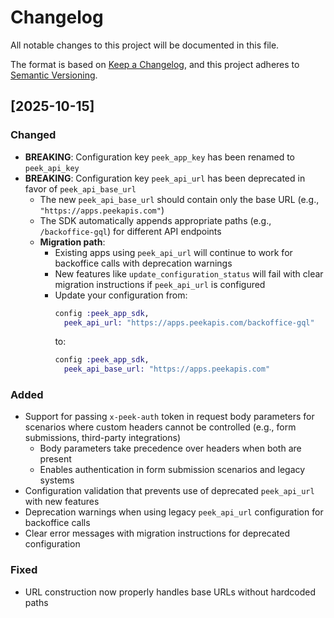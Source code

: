# Changelog

All notable changes to this project will be documented in this file.

The format is based on [Keep a Changelog](https://keepachangelog.com/en/1.0.0/),
and this project adheres to [Semantic Versioning](https://semver.org/spec/v2.0.0.html).

## [2025-10-15]

### Changed
- **BREAKING**: Configuration key `peek_app_key` has been renamed to `peek_api_key`
- **BREAKING**: Configuration key `peek_api_url` has been deprecated in favor of `peek_api_base_url`
  - The new `peek_api_base_url` should contain only the base URL (e.g., `"https://apps.peekapis.com"`)
  - The SDK automatically appends appropriate paths (e.g., `/backoffice-gql`) for different API endpoints
  - **Migration path**:
    - Existing apps using `peek_api_url` will continue to work for backoffice calls with deprecation warnings
    - New features like `update_configuration_status` will fail with clear migration instructions if `peek_api_url` is configured
    - Update your configuration from:
      ```elixir
      config :peek_app_sdk,
        peek_api_url: "https://apps.peekapis.com/backoffice-gql"
      ```
      to:
      ```elixir
      config :peek_app_sdk,
        peek_api_base_url: "https://apps.peekapis.com"
      ```

### Added
- Support for passing `x-peek-auth` token in request body parameters for scenarios where custom headers cannot be controlled (e.g., form submissions, third-party integrations)
  - Body parameters take precedence over headers when both are present
  - Enables authentication in form submission scenarios and legacy systems
- Configuration validation that prevents use of deprecated `peek_api_url` with new features
- Deprecation warnings when using legacy `peek_api_url` configuration for backoffice calls
- Clear error messages with migration instructions for deprecated configuration

### Fixed
- URL construction now properly handles base URLs without hardcoded paths